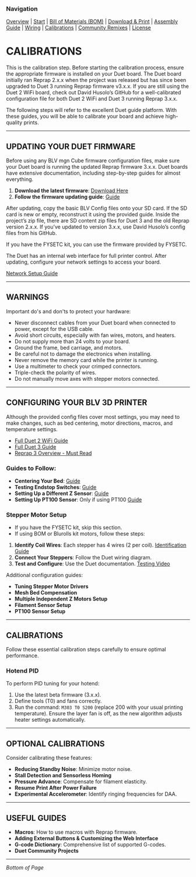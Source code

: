 ### Navigation
[Overview](Resources/Overview.md) | [Start](Resources/Start.md) | [Bill of Materials (BOM)](Resources/BOM.md) | [Download & Print](Resources/Download_&_Print.md) | [Assembly Guide](Resources/Assembly_Guide.md) | [Wiring](Resources/Wiring.md) | [Calibrations](Resources/Calibrations.md) | [Community Remixes](Resources/Remixes.md) | [License](#license)


# CALIBRATIONS

This is the calibration step. Before starting the calibration process, ensure the appropriate firmware is installed on your Duet board. The Duet board initially ran Reprap 2.x.x when the project was released but has since been upgraded to Duet 3 running Reprap firmware v3.x.x. If you are still using the Duet 2 WiFi board, check out David Husolo’s GitHub for a well-calibrated configuration file for both Duet 2 WiFi and Duet 3 running Reprap 3.x.x.

The following steps will refer to the excellent Duet guide platform. With these guides, you will be able to calibrate your board and achieve high-quality prints.

---

## UPDATING YOUR DUET FIRMWARE

Before using any BLV mgn Cube firmware configuration files, make sure your Duet board is running the updated Reprap firmware 3.x.x. Duet boards have extensive documentation, including step-by-step guides for almost everything. 

1. **Download the latest firmware**: [Download Here](#)
2. **Follow the firmware updating guide**: [Guide](#)

After updating, copy the basic BLV Config files onto your SD card. If the SD card is new or empty, reconstruct it using the provided guide. Inside the project’s zip file, there are SD content zip files for Duet 3 and the old Reprap version 2.x.x. If you’ve updated to version 3.x.x, use David Husolo’s config files from his GitHub. 

If you have the FYSETC kit, you can use the firmware provided by FYSETC.

The Duet has an internal web interface for full printer control. After updating, configure your network settings to access your board.

[Network Setup Guide](#)

---

## WARNINGS

Important do's and don'ts to protect your hardware:

- Never disconnect cables from your Duet board when connected to power, except for the USB cable.
- Avoid short circuits, especially with fan wires, motors, and heaters.
- Do not supply more than 24 volts to your board.
- Ground the frame, bed carriage, and motors.
- Be careful not to damage the electronics when installing.
- Never remove the memory card while the printer is running.
- Use a multimeter to check your crimped connectors.
- Triple-check the polarity of wires.
- Do not manually move axes with stepper motors connected.

---

## CONFIGURING YOUR BLV 3D PRINTER

Although the provided config files cover most settings, you may need to make changes, such as bed centering, motor directions, macros, and temperature settings.

- [Full Duet 2 WiFi Guide](#)
- [Full Duet 3 Guide](#)
- [Reprap 3 Overview - Must Read](#)

### Guides to Follow:

- **Centering Your Bed**: [Guide](#)
- **Testing Endstop Switches**: [Guide](#)
- **Setting Up a Different Z Sensor**: [Guide](#)
- **Setting Up PT100 Sensor**: Only if using PT100 [Guide](#)

### Stepper Motor Setup

- If you have the FYSETC kit, skip this section.
- If using BOM or Blurolls kit motors, follow these steps:

1. **Identify Coil Wires**: Each stepper has 4 wires (2 per coil). [Identification Guide](#)
2. **Connect Your Steppers**: Follow the Duet wiring diagram.
3. **Test and Configure**: Use the Duet documentation. [Testing Video](#)

Additional configuration guides:
- **Tuning Stepper Motor Drivers**
- **Mesh Bed Compensation**
- **Multiple Independent Z Motors Setup**
- **Filament Sensor Setup**
- **PT100 Sensor Setup**

---

## CALIBRATIONS

Follow these essential calibration steps carefully to ensure optimal performance.

### Hotend PID

To perform PID tuning for your hotend:

1. Use the latest beta firmware (3.x.x).
2. Define tools (T0) and fans correctly.
3. Run the command: `M303 T0 S200` (replace 200 with your usual printing temperature). Ensure the layer fan is off, as the new algorithm adjusts heater settings automatically.

---

## OPTIONAL CALIBRATIONS

Consider calibrating these features:

- **Reducing Standby Noise**: Minimize motor noise.
- **Stall Detection and Sensorless Homing**
- **Pressure Advance**: Compensate for filament elasticity.
- **Resume Print After Power Failure**
- **Experimental Accelerometer**: Identify ringing frequencies for DAA.

---

## USEFUL GUIDES

- **Macros**: How to use macros with Reprap firmware.
- **Adding External Buttons & Customizing the Web Interface**
- **G-code Dictionary**: Comprehensive list of supported G-codes.
- **Duet Community Projects**

---

*Bottom of Page*

